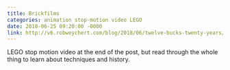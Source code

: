```yaml
---
title: Brickfilms
categories: animation stop-motion video LEGO
date: 2018-06-25 09:20:00 -0000
link: http://v6.robweychert.com/blog/2018/06/twelve-bucks-twenty-years/
---
```

LEGO stop motion video at the end of the post, but read through the whole thing to learn about techniques and history.
